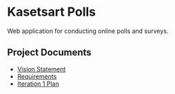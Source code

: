 # Kasetsart Polls

Web application for conducting online polls and surveys.

## Project Documents

- [Vision Statement](../../wiki/Vision%20Statement)
- [Requirements](../../wiki/Requirements)
- [Iteration 1 Plan](../../wiki/Iteration%201%20Plan)
